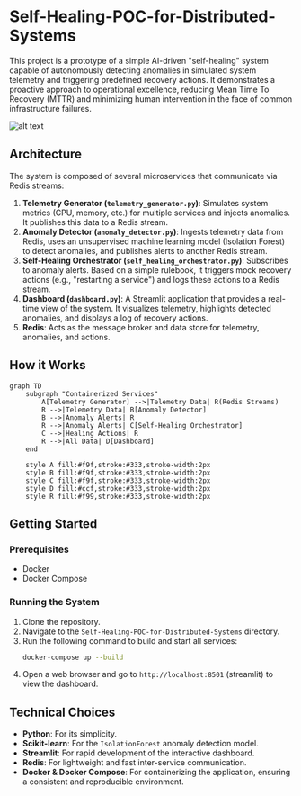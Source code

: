 # Self-Healing-POC-for-Distributed-Systems

This project is a prototype of a simple AI-driven "self-healing" system capable of autonomously detecting anomalies in simulated system telemetry and triggering predefined recovery actions. It demonstrates a proactive approach to operational excellence, reducing Mean Time To Recovery (MTTR) and minimizing human intervention in the face of common infrastructure failures.

![alt text](https://github.com/iamvibhorsingh/Self-Healing-POC-for-Distributed-Systems/poc_running.png "Picture of project running")

## Architecture

The system is composed of several microservices that communicate via Redis streams:

1.  **Telemetry Generator (`telemetry_generator.py`)**: Simulates system metrics (CPU, memory, etc.) for multiple services and injects anomalies. It publishes this data to a Redis stream.
2.  **Anomaly Detector (`anomaly_detector.py`)**: Ingests telemetry data from Redis, uses an unsupervised machine learning model (Isolation Forest) to detect anomalies, and publishes alerts to another Redis stream.
3.  **Self-Healing Orchestrator (`self_healing_orchestrator.py`)**: Subscribes to anomaly alerts. Based on a simple rulebook, it triggers mock recovery actions (e.g., "restarting a service") and logs these actions to a Redis stream.
4.  **Dashboard (`dashboard.py`)**: A Streamlit application that provides a real-time view of the system. It visualizes telemetry, highlights detected anomalies, and displays a log of recovery actions.
5.  **Redis**: Acts as the message broker and data store for telemetry, anomalies, and actions.

## How it Works

```mermaid
graph TD
    subgraph "Containerized Services"
        A[Telemetry Generator] -->|Telemetry Data| R(Redis Streams)
        R -->|Telemetry Data| B[Anomaly Detector]
        B -->|Anomaly Alerts| R
        R -->|Anomaly Alerts| C[Self-Healing Orchestrator]
        C -->|Healing Actions| R
        R -->|All Data| D[Dashboard]
    end

    style A fill:#f9f,stroke:#333,stroke-width:2px
    style B fill:#f9f,stroke:#333,stroke-width:2px
    style C fill:#f9f,stroke:#333,stroke-width:2px
    style D fill:#ccf,stroke:#333,stroke-width:2px
    style R fill:#f99,stroke:#333,stroke-width:2px
```

## Getting Started

### Prerequisites

- Docker
- Docker Compose

### Running the System

1.  Clone the repository.
2.  Navigate to the `Self-Healing-POC-for-Distributed-Systems` directory.
3.  Run the following command to build and start all services:
    ```bash
    docker-compose up --build
    ```
4.  Open a web browser and go to `http://localhost:8501` (streamlit) to view the dashboard.

## Technical Choices

-   **Python**: For its simplicity.
-   **Scikit-learn**: For the `IsolationForest` anomaly detection model.
-   **Streamlit**: For rapid development of the interactive dashboard.
-   **Redis**: For lightweight and fast inter-service communication.
-   **Docker & Docker Compose**: For containerizing the application, ensuring a consistent and reproducible environment. 